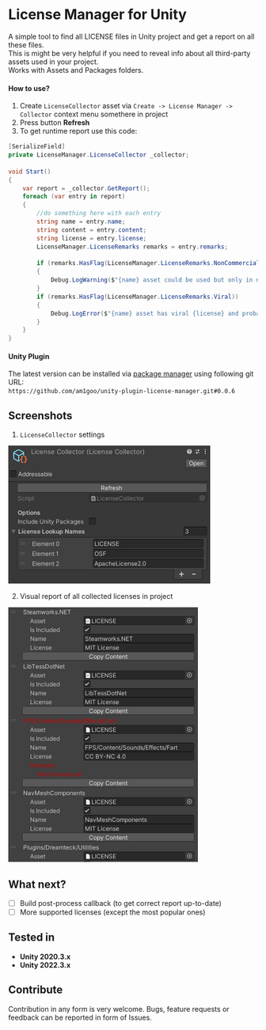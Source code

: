 # License Manager for Unity
A simple tool to find all LICENSE files in Unity project and get a report on all these files. \
This is might be very helpful if you need to reveal info about all third-party assets used in your project. \
Works with Assets and Packages folders.

#### How to use?
1. Create `LicenseCollector` asset via `Create -> License Manager -> Collector` context menu somethere in project
2. Press button **Refresh**
3. To get runtime report use this code:
```cs
[SerializeField]
private LicenseManager.LicenseCollector _collector;

void Start()
{
    var report = _collector.GetReport();
    foreach (var entry in report)
    {
        //do something here with each entry
        string name = entry.name;
        string content = entry.content;
        string license = entry.license;
        LicenseManager.LicenseRemarks remarks = entry.remarks;

        if (remarks.HasFlag(LicenseManager.LicenseRemarks.NonCommercial))
        {
            Debug.LogWarning($"{name} asset could be used but only in non-commercial projects, because it has {license}");
        }
        if (remarks.HasFlag(LicenseManager.LicenseRemarks.Viral))
        {
            Debug.LogError($"{name} asset has viral {license} and probably cannot be placed in this project");
        }
    }
}
```

#### Unity Plugin
The latest version can be installed via [package manager](https://docs.unity3d.com/Manual/upm-ui-giturl.html) using following git URL: \
`https://github.com/am1goo/unity-plugin-license-manager.git#0.0.6`

## Screenshots
1. `LicenseCollector` settings
<img src="Readme/license_collector_settings.png" alt="license_collector_settings" width=auto height=auto/>

2. Visual report of all collected licenses in project
<img src="Readme/license_report_example.png" alt="license_report_example" width=auto height=auto/>

## What next?
- [ ] Build post-process callback (to get correct report up-to-date)
- [ ] More supported licenses (except the most popular ones)

## Tested in
- **Unity 2020.3.x**
- **Unity 2022.3.x**

## Contribute
Contribution in any form is very welcome. Bugs, feature requests or feedback can be reported in form of Issues.
